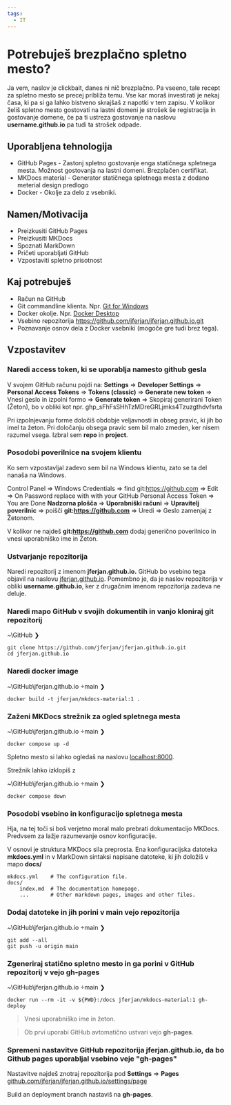 ```yaml
---
tags:
  - IT
---
```


# Potrebuješ brezplačno spletno mesto?

Ja vem, naslov je clickbait, danes ni nič brezplačno. Pa vseeno, tale recept za spletno mesto se precej približa temu. Vse kar moraš investirati je nekaj časa, ki pa si ga lahko bistveno skrajšaš z napotki v tem zapisu. V kolikor želiš spletno mesto gostovati na lastni domeni je strošek še registracija in gostovanje domene, če pa ti ustreza gostovanje na naslovu **username.github.io** pa tudi ta strošek odpade. 

## Uporabljena tehnologija
- GitHub Pages - Zastonj spletno gostovanje enga statičnega spletnega mesta. Možnost gostovanja na lastni domeni. Brezplačen certifikat.
- MKDocs material - Generator statičnega spletnega mesta z dodano meterial design predlogo
- Docker - Okolje za delo z vsebniki.

## Namen/Motivacija
- Preizkusiti GitHub Pages
- Preizkusiti MKDocs
- Spoznati MarkDown 
- Pričeti uporabljati GitHub 
- Vzpostaviti spletno prisotnost

## Kaj potrebuješ
- Račun na GitHub
- Git commandline klienta. Npr. [Git for Windows](https://gitforwindows.org/)
- Docker okolje. Npr. [Docker Desktop](https://www.docker.com/products/docker-desktop/) 
- Vsebino repozitorija https://github.com/jferjan/jferjan.github.io.git
- Poznavanje osnov dela z Docker vsebniki (mogoče gre tudi brez tega).

## Vzpostavitev

### Naredi access token, ki se uporablja namesto github gesla

V svojem GitHub računu pojdi na:
**Settings** => **Developer Settings** => **Personal Access Tokens** => **Tokens (classic)** => **Generate new token** => Vnesi geslo in izpolni formo => **Generate token** => Skopiraj generirani Token (Žeton), bo v obliki kot npr. ghp_sFhFsSHhTzMDreGRLjmks4Tzuzgthdvfsrta

Pri izpolnjevanju forme določiš obdobje veljavnosti in obseg pravic, ki jih bo imel ta žeton.
Pri določanju obsega pravic sem bil malo zmeden, ker nisem razumel vsega. Izbral sem **repo** in **project**.

### Posodobi poverilnice na svojem klientu 

Ko sem vzpostavljal zadevo sem bil na Windows klientu, zato se ta del nanaša na Windows.

Control Panel => Windows Credentials => find git:https://github.com => Edit => On Password replace with with your GitHub Personal Access Token => You are Done
**Nadzorna plošča** => **Uporabniški računi** => **Upravitelj poverilnic** => poišči **git:https://github.com** => Uredi => Geslo zamenjaj z Žetonom.

V kolikor ne najdeš **git:https://github.com** dodaj generično poverilnico in vnesi uporabniško ime in Žeton.

### Ustvarjanje repozitorija
Naredi repozitorij z imenom **jferjan.github.io.** GitHub bo vsebino tega objavil na naslovu [jferjan.github.io](https://jferjan.github.io/). Pomembno je, da je naslov repozitorija v obliki **username.github.io**, ker z drugačnim imenom repozitorija zadeva ne deluje.

### Naredi mapo GitHub v svojih dokumentih in vanjo kloniraj git repozitorij
~\GitHub ❯

    git clone https://github.com/jferjan/jferjan.github.io.git
    cd jferjan.github.io

### Naredi docker image
~\GitHub\jferjan.github.io main ❯
    
    docker build -t jferjan/mkdocs-material:1 .

### Zaženi MKDocs strežnik za ogled spletnega mesta
~\GitHub\jferjan.github.io main ❯

    docker compose up -d

Spletno mesto si lahko ogledaš na naslovu [localhost:8000](http://localhost:8000/).

Strežnik lahko izklopiš z

~\GitHub\jferjan.github.io main ❯

    docker compose down

### Posodobi vsebino in konfiguracijo spletnega mesta

Hja, na tej toči si boš verjetno moral malo prebrati dokumentacijo MKDocs. Predvsem za lažje razumevanje osnov konfiguracije.

V osnovi je struktura MKDocs sila preprosta. Ena konfiguracijska datoteka **mkdocs.yml** in v MarkDown sintaksi napisane datoteke, ki jih doložiš v mapo **docs/**

    mkdocs.yml    # The configuration file.
    docs/
        index.md  # The documentation homepage.
        ...       # Other markdown pages, images and other files.

### Dodaj datoteke in jih porini v main vejo repozitorija
~\GitHub\jferjan.github.io main ❯

    git add --all
    git push -u origin main

### Zgeneriraj statično spletno mesto in ga porini v GitHub repozitorij v vejo gh-pages


~\GitHub\jferjan.github.io main ❯

    docker run --rm -it -v ${PWD}:/docs jferjan/mkdocs-material:1 gh-deploy

> Vnesi uporabniško ime in žeton.

> Ob prvi uporabi GitHub avtomatično ustvari vejo **gh-pages**. 

### Spremeni nastavitve GitHub repozitorija jferjan.github.io, da bo Github pages uporabljal vsebino veje "gh-pages"

Nastavitve najdeš znotraj repozitorija pod **Settings** => **Pages**  
[github.com/jferjan/jferjan.github.io/settings/page](https://github.com/jferjan/jferjan.github.io/settings/pages)

Build an deployment branch nastaviš na **gh-pages**.